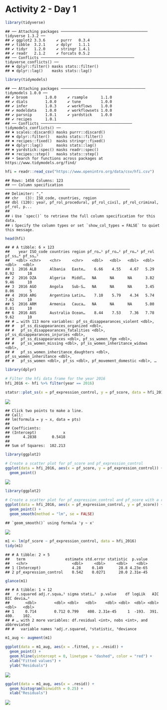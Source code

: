 Activity 2 - Day 1
================

``` r
library(tidyverse)
```

    ## ── Attaching packages ─────────────────────────────────────── tidyverse 1.3.2 ──
    ## ✔ ggplot2 3.3.6     ✔ purrr   0.3.4
    ## ✔ tibble  3.2.1     ✔ dplyr   1.1.1
    ## ✔ tidyr   1.2.0     ✔ stringr 1.4.1
    ## ✔ readr   2.1.2     ✔ forcats 0.5.2
    ## ── Conflicts ────────────────────────────────────────── tidyverse_conflicts() ──
    ## ✖ dplyr::filter() masks stats::filter()
    ## ✖ dplyr::lag()    masks stats::lag()

``` r
library(tidymodels)
```

    ## ── Attaching packages ────────────────────────────────────── tidymodels 1.0.0 ──
    ## ✔ broom        1.0.0     ✔ rsample      1.1.0
    ## ✔ dials        1.0.0     ✔ tune         1.0.0
    ## ✔ infer        1.0.3     ✔ workflows    1.0.0
    ## ✔ modeldata    1.0.0     ✔ workflowsets 1.0.0
    ## ✔ parsnip      1.0.1     ✔ yardstick    1.0.0
    ## ✔ recipes      1.0.1     
    ## ── Conflicts ───────────────────────────────────────── tidymodels_conflicts() ──
    ## ✖ scales::discard() masks purrr::discard()
    ## ✖ dplyr::filter()   masks stats::filter()
    ## ✖ recipes::fixed()  masks stringr::fixed()
    ## ✖ dplyr::lag()      masks stats::lag()
    ## ✖ yardstick::spec() masks readr::spec()
    ## ✖ recipes::step()   masks stats::step()
    ## • Search for functions across packages at https://www.tidymodels.org/find/

``` r
hfi = readr::read_csv("https://www.openintro.org/data/csv/hfi.csv")
```

    ## Rows: 1458 Columns: 123
    ## ── Column specification ────────────────────────────────────────────────────────
    ## Delimiter: ","
    ## chr   (3): ISO_code, countries, region
    ## dbl (120): year, pf_rol_procedural, pf_rol_civil, pf_rol_criminal, pf_rol, p...
    ## 
    ## ℹ Use `spec()` to retrieve the full column specification for this data.
    ## ℹ Specify the column types or set `show_col_types = FALSE` to quiet this message.

``` r
head(hfi)
```

    ## # A tibble: 6 × 123
    ##    year ISO_code countries region pf_ro…¹ pf_ro…² pf_ro…³ pf_rol pf_ss…⁴ pf_ss…⁵
    ##   <dbl> <chr>    <chr>     <chr>    <dbl>   <dbl>   <dbl>  <dbl>   <dbl>   <dbl>
    ## 1  2016 ALB      Albania   Easte…    6.66    4.55    4.67   5.29    8.92      10
    ## 2  2016 DZA      Algeria   Middl…   NA      NA      NA      3.82    9.46      10
    ## 3  2016 AGO      Angola    Sub-S…   NA      NA      NA      3.45    8.06       5
    ## 4  2016 ARG      Argentina Latin…    7.10    5.79    4.34   5.74    7.62      10
    ## 5  2016 ARM      Armenia   Cauca…   NA      NA      NA      5.00    8.81      10
    ## 6  2016 AUS      Australia Ocean…    8.44    7.53    7.36   7.78    9.62      10
    ## # … with 113 more variables: pf_ss_disappearances_violent <dbl>,
    ## #   pf_ss_disappearances_organized <dbl>,
    ## #   pf_ss_disappearances_fatalities <dbl>, pf_ss_disappearances_injuries <dbl>,
    ## #   pf_ss_disappearances <dbl>, pf_ss_women_fgm <dbl>,
    ## #   pf_ss_women_missing <dbl>, pf_ss_women_inheritance_widows <dbl>,
    ## #   pf_ss_women_inheritance_daughters <dbl>, pf_ss_women_inheritance <dbl>,
    ## #   pf_ss_women <dbl>, pf_ss <dbl>, pf_movement_domestic <dbl>, …

``` r
library(dplyr)

# Filter the hfi data frame for the year 2016
hfi_2016 <- hfi %>% filter(year == 2016)
```

``` r
statsr::plot_ss(x = pf_expression_control, y = pf_score, data = hfi_2016)
```

![](activity02-day01_files/figure-gfm/unnamed-chunk-5-1.png)<!-- -->

    ## Click two points to make a line.                                
    ## Call:
    ## lm(formula = y ~ x, data = pts)
    ## 
    ## Coefficients:
    ## (Intercept)            x  
    ##      4.2838       0.5418  
    ## 
    ## Sum of Squares:  102.213

``` r
library(ggplot2)

# Create a scatter plot for pf_score and pf_expression_control
ggplot(data = hfi_2016, aes(x = pf_score, y = pf_expression_control)) +
  geom_point()
```

![](activity02-day01_files/figure-gfm/unnamed-chunk-6-1.png)<!-- -->

``` r
library(ggplot2)

# Create a scatter plot for pf_expression_control and pf_score with a regression line
ggplot(data = hfi_2016, aes(x = pf_expression_control, y = pf_score)) +
  geom_point() +
  geom_smooth(method = "lm", se = FALSE)
```

    ## `geom_smooth()` using formula 'y ~ x'

![](activity02-day01_files/figure-gfm/unnamed-chunk-7-1.png)<!-- -->

``` r
m1 <- lm(pf_score ~ pf_expression_control, data = hfi_2016)
tidy(m1)
```

    ## # A tibble: 2 × 5
    ##   term                  estimate std.error statistic  p.value
    ##   <chr>                    <dbl>     <dbl>     <dbl>    <dbl>
    ## 1 (Intercept)              4.28     0.149       28.8 4.23e-65
    ## 2 pf_expression_control    0.542    0.0271      20.0 2.31e-45

``` r
glance(m1)
```

    ## # A tibble: 1 × 12
    ##   r.squared adj.r.squa…¹ sigma stati…²  p.value    df logLik   AIC   BIC devia…³
    ##       <dbl>        <dbl> <dbl>   <dbl>    <dbl> <dbl>  <dbl> <dbl> <dbl>   <dbl>
    ## 1     0.714        0.712 0.799    400. 2.31e-45     1  -193.  391.  400.    102.
    ## # … with 2 more variables: df.residual <int>, nobs <int>, and abbreviated
    ## #   variable names ¹​adj.r.squared, ²​statistic, ³​deviance

``` r
m1_aug <- augment(m1)
```

``` r
ggplot(data = m1_aug, aes(x = .fitted, y = .resid)) +
  geom_point() +
  geom_hline(yintercept = 0, linetype = "dashed", color = "red") +
  xlab("Fitted values") +
  ylab("Residuals")
```

![](activity02-day01_files/figure-gfm/unnamed-chunk-11-1.png)<!-- -->

``` r
ggplot(data = m1_aug, aes(x = .resid)) +
  geom_histogram(binwidth = 0.25) +
  xlab("Residuals")
```

![](activity02-day01_files/figure-gfm/unnamed-chunk-12-1.png)<!-- -->

